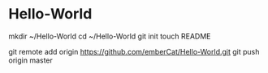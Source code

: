 Hello-World
===========
mkdir ~/Hello-World
cd ~/Hello-World
git init
touch README

git remote add origin https://github.com/emberCat/Hello-World.git
git push origin master
